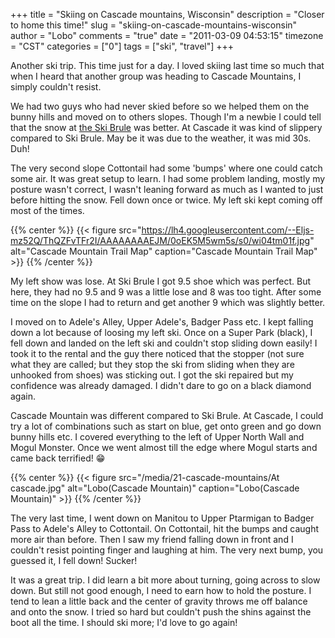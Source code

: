 +++
title = "Skiing on Cascade mountains, Wisconsin"
description = "Closer to home this time!"
slug = "skiing-on-cascade-mountains-wisconsin"
author = "Lobo"
comments = "true"
date = "2011-03-09 04:53:15"
timezone = "CST"
categories = ["0"]
tags = ["ski", "travel"]
+++

Another ski trip. This time just for a day. I loved skiing last time so much that when I heard that another group was heading to Cascade Mountains, I simply couldn't resist.

We had two guys who had never skied before so we helped them on the bunny hills and moved on to others slopes. Though I'm a newbie I could tell that the snow at [the Ski Brule](/blog/a-ski-trip-to-ski-brule-michigan/) was better. At Cascade it was kind of slippery compared to Ski Brule. May be it was due to the weather, it was mid 30s. Duh!

The very second slope Cottontail had some 'bumps' where one could catch some air. It was great setup to learn. I had some problem landing, mostly my posture wasn't correct, I wasn't leaning forward as much as I wanted to just before hitting the snow. Fell down once or twice. My left ski kept coming off most of the times.

{{% center %}}
{{< figure src="https://lh4.googleusercontent.com/--Eljs-mz52Q/ThQZFvTFr2I/AAAAAAAAEJM/0oEK5M5wm5s/s0/wi04tm01f.jpg" alt="Cascade Mountain Trail Map" caption="Cascade Mountain Trail Map" >}}
{{% /center %}}

My left show was lose. At Ski Brule I got 9.5 shoe which was perfect. But here, they had no 9.5 and 9 was a little lose and 8 was too tight. After some time on the slope I had to return and get another 9 which was slightly better.

I moved on to Adele's Alley, Upper Adele's, Badger Pass etc. I kept falling down a lot because of loosing my left ski. Once on a Super Park (black), I fell down and landed on the left ski and couldn't stop sliding down easily! I took it to the rental and the guy there noticed that the stopper (not sure what they are called; but they stop the ski from sliding when they are unhooked from shoes) was sticking out. I got the ski repaired but my confidence was already damaged. I didn't dare to go on a black diamond again.

Cascade Mountain was different compared to Ski Brule. At Cascade, I could try a lot of combinations such as start on blue, get onto green and go down bunny hills etc. I covered everything to the left of Upper North Wall and Mogul Monster. Once we went almost till the edge where Mogul starts and came back terrified! :grin:

{{% center %}}
{{< figure src="/media/21-cascade-mountains/At cascade.jpg" alt="Lobo(Cascade Mountain)" caption="Lobo(Cascade Mountain)" >}}
{{% /center %}}

The very last time, I went down on Manitou to Upper Ptarmigan to Badger Pass to Adele's Alley to Cottontail. On Cottontail, hit the bumps and caught more air than before. Then I saw my friend falling down in front and I couldn't resist pointing finger and laughing at him. The very next bump, you guessed it, I fell down! Sucker!

It was a great trip. I did learn a bit more about turning, going across to slow down. But still not good enough, I need to earn how to hold the posture. I tend to lean a little back and the center of gravity throws me off balance and onto the snow. I tried so hard but couldn't push the shins against the boot all the time. I should ski more; I'd love to go again!
